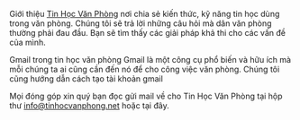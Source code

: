 Giới thiệu
<a href="https://tinhocvanphong.net/">Tin Học Văn Phòng</a> nơi chia sẻ kiến thức, kỹ năng tin học dùng trong văn phòng. Chúng tôi sẽ trả lời những câu hỏi mà dân văn phòng thường phải đau đầu. Bạn sẽ tìm thấy các giải pháp khả thi cho các vấn đề của mình.


Gmail trong tin học văn phòng
Gmail là một công cụ phổ biến và hữu ích mà mỗi chúng ta ai cũng cần đến nó để cho công việc văn phòng. Chúng tôi cũng hướng dẫn cách tạo tài khoản gmail

Mọi đóng góp xin quý bạn đọc gửi mail về cho Tin Học Văn Phòng tại hộp thư info@tinhocvanphong.net hoặc tại đây.
